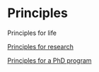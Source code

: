 # Principles

Principles for life

[Principles for research](research)

[Principles for a PhD program](phd)
